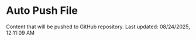# Auto Push File

Content that will be pushed to GitHub repository.
Last updated: 08/24/2025, 12:11:09 AM